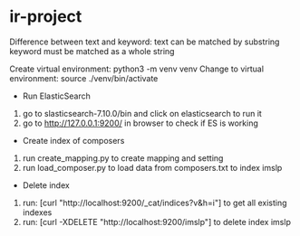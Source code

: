 # ir-project

Difference between text and keyword:
    text can be matched by substring
    keyword must be matched as a whole string


Create virtual environment: python3 -m venv venv
Change to virtual environment: source ./venv/bin/activate

* Run ElasticSearch
1. go to slasticsearch-7.10.0/bin and click on elasticsearch to run it
2. go to http://127.0.0.1:9200/ in browser to check if ES is working

* Create index of composers
1. run create_mapping.py to create mapping and setting
2. run load_composer.py to load data from composers.txt to index imslp

* Delete index
1. run: [curl "http://localhost:9200/_cat/indices?v&h=i"] to get all existing indexes
2. run: [curl -XDELETE "http://localhost:9200/imslp"] to delete index imslp

